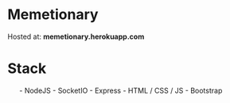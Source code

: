 # Memetionary

Hosted at: <b>memetionary.herokuapp.com</b>

<h1>Stack</h1>
<ul>
- NodeJS
- SocketIO
- Express
- HTML / CSS / JS
- Bootstrap
  </ul>
